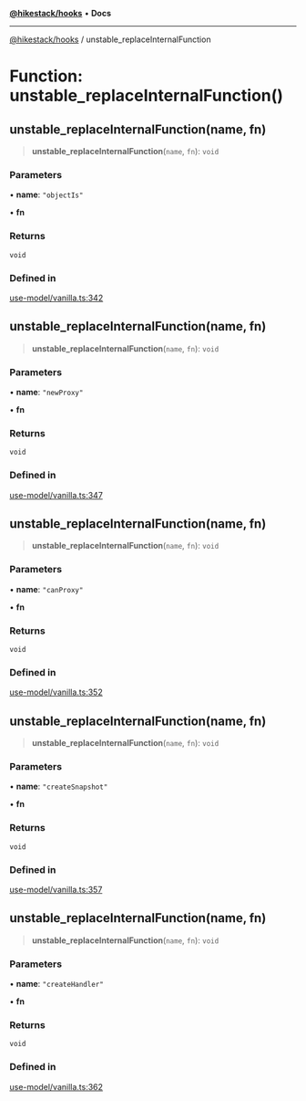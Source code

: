 [**@hikestack/hooks**](/official/reference/hooks/index.md) • **Docs**

***

[@hikestack/hooks](/official/reference/hooks/globals.md) / unstable\_replaceInternalFunction

# Function: unstable\_replaceInternalFunction()

## unstable\_replaceInternalFunction(name, fn)

> **unstable\_replaceInternalFunction**(`name`, `fn`): `void`

### Parameters

• **name**: `"objectIs"`

• **fn**

### Returns

`void`

### Defined in

[use-model/vanilla.ts:342](https://github.com/hikestack/hike/blob/110006a71b16d35b8305bd3bea8f80d291c9c609/packages/hooks/src/use-model/vanilla.ts#L342)

## unstable\_replaceInternalFunction(name, fn)

> **unstable\_replaceInternalFunction**(`name`, `fn`): `void`

### Parameters

• **name**: `"newProxy"`

• **fn**

### Returns

`void`

### Defined in

[use-model/vanilla.ts:347](https://github.com/hikestack/hike/blob/110006a71b16d35b8305bd3bea8f80d291c9c609/packages/hooks/src/use-model/vanilla.ts#L347)

## unstable\_replaceInternalFunction(name, fn)

> **unstable\_replaceInternalFunction**(`name`, `fn`): `void`

### Parameters

• **name**: `"canProxy"`

• **fn**

### Returns

`void`

### Defined in

[use-model/vanilla.ts:352](https://github.com/hikestack/hike/blob/110006a71b16d35b8305bd3bea8f80d291c9c609/packages/hooks/src/use-model/vanilla.ts#L352)

## unstable\_replaceInternalFunction(name, fn)

> **unstable\_replaceInternalFunction**(`name`, `fn`): `void`

### Parameters

• **name**: `"createSnapshot"`

• **fn**

### Returns

`void`

### Defined in

[use-model/vanilla.ts:357](https://github.com/hikestack/hike/blob/110006a71b16d35b8305bd3bea8f80d291c9c609/packages/hooks/src/use-model/vanilla.ts#L357)

## unstable\_replaceInternalFunction(name, fn)

> **unstable\_replaceInternalFunction**(`name`, `fn`): `void`

### Parameters

• **name**: `"createHandler"`

• **fn**

### Returns

`void`

### Defined in

[use-model/vanilla.ts:362](https://github.com/hikestack/hike/blob/110006a71b16d35b8305bd3bea8f80d291c9c609/packages/hooks/src/use-model/vanilla.ts#L362)
